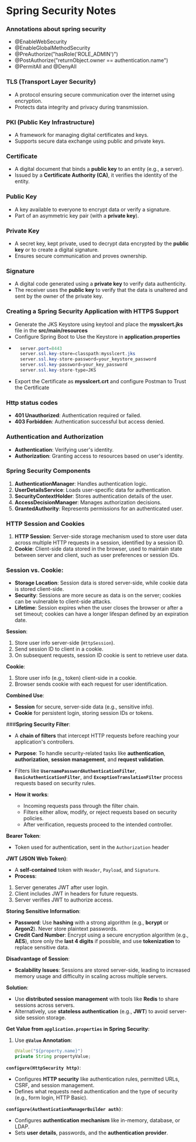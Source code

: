 # Spring Security Notes

### Annotations about spring security
- @EnableWebSecurity
- @EnableGlobalMethodSecurity
- @PreAuthorize("hasRole('ROLE_ADMIN')")
- @PostAuthorize("returnObject.owner == authentication.name")
- @PermitAll and @DenyAll

### TLS (Transport Layer Security)
- A protocol ensuring secure communication over the internet using encryption.
- Protects data integrity and privacy during transmission.

### PKI (Public Key Infrastructure)
- A framework for managing digital certificates and keys.
- Supports secure data exchange using public and private keys.

### Certificate
- A digital document that binds a **public key** to an entity (e.g., a server).
- Issued by a **Certificate Authority (CA)**, it verifies the identity of the entity.

### Public Key
- A key available to everyone to encrypt data or verify a signature.
- Part of an asymmetric key pair (with a **private key**).

### Private Key
- A secret key, kept private, used to decrypt data encrypted by the **public key** or to create a digital signature.
- Ensures secure communication and proves ownership.

### Signature
- A digital code generated using a **private key** to verify data authenticity.
- The receiver uses the **public key** to verify that the data is unaltered and sent by the owner of the private key.

### Creating a Spring Security Application with HTTPS Support
- Generate the JKS Keystore using keytool and place the **mysslcert.jks** file in the **src/main/resources**
- Configure Spring Boot to Use the Keystore in **application.properties**
- ```java
    server.port=8443
    server.ssl.key-store=classpath:mysslcert.jks
    server.ssl.key-store-password=your_keystore_password
    server.ssl.key-password=your_key_password
    server.ssl.key-store-type=JKS
    ```
- Export the Certificate as **mysslcert.crt** and configure Postman to Trust the Certificate


### Http status codes
- **401 Unauthorized**: Authentication required or failed.
- **403 Forbidden**: Authentication successful but access denied.

### Authentication and Authorization
- **Authentication**: Verifying user's identity.  
- **Authorization**: Granting access to resources based on user's identity.

### Spring Security Components

1. **AuthenticationManager**: Handles authentication logic.
2. **UserDetailsService**: Loads user-specific data for authentication.
3. **SecurityContextHolder**: Stores authentication details of the user.
4. **AccessDecisionManager**: Manages authorization decisions.
5. **GrantedAuthority**: Represents permissions for an authenticated user.

### HTTP Session and Cookies
1. **HTTP Session**: Server-side storage mechanism used to store user data across multiple HTTP requests in a session, identified by a session ID.
2. **Cookie**: Client-side data stored in the browser, used to maintain state between server and client, such as user preferences or session IDs.

### **Session vs. Cookie**:
   - **Storage Location**: Session data is stored server-side, while cookie data is stored client-side.
   - **Security**: Sessions are more secure as data is on the server; cookies can be vulnerable to client-side attacks.
   - **Lifetime**: Session expires when the user closes the browser or after a set timeout; cookies can have a longer lifespan defined by an expiration date.


**Session**:
1. Store user info server-side (`HttpSession`).
2. Send session ID to client in a cookie.
3. On subsequent requests, session ID cookie is sent to retrieve user data.

**Cookie**:
1. Store user info (e.g., token) client-side in a cookie.
2. Browser sends cookie with each request for user identification.

**Combined Use**:
- **Session** for secure, server-side data (e.g., sensitive info).
- **Cookie** for persistent login, storing session IDs or tokens.


###**Spring Security Filter**:
- A **chain of filters** that intercept HTTP requests before reaching your application's controllers.
- **Purpose**: To handle security-related tasks like **authentication**, **authorization**, **session management**, and **request validation**.
- Filters like **`UsernamePasswordAuthenticationFilter`**, **`BasicAuthenticationFilter`**, and **`ExceptionTranslationFilter`** process requests based on security rules.

- **How it works**:
  - Incoming requests pass through the filter chain.
  - Filters either allow, modify, or reject requests based on security policies.
  - After verification, requests proceed to the intended controller.

**Bearer Token**:
- Token used for authentication, sent in the `Authorization` header


**JWT (JSON Web Token)**:
- A **self-contained** token with `Header`, `Payload`, and `Signature`.
- **Process**:
1. Server generates JWT after user login.
2. Client includes JWT in headers for future requests.
3. Server verifies JWT to authorize access.

**Storing Sensitive Information**:
- **Password**: Use **hashing** with a strong algorithm (e.g., **bcrypt** or **Argon2**). Never store plaintext passwords.
- **Credit Card Number**: Encrypt using a secure encryption algorithm (e.g., **AES**), store only the **last 4 digits** if possible, and use **tokenization** to replace sensitive data.


**Disadvantage of Session**:
- **Scalability Issues**: Sessions are stored server-side, leading to increased memory usage and difficulty in scaling across multiple servers.

**Solution**:
- Use **distributed session management** with tools like **Redis** to share sessions across servers.
- Alternatively, use **stateless authentication** (e.g., **JWT**) to avoid server-side session storage.


**Get Value from `application.properties` in Spring Security**:

1. Use **`@Value` Annotation**:
   ```java
   @Value("${property.name}")
   private String propertyValue;


**`configure(HttpSecurity http)`**:
- Configures **HTTP security** like authentication rules, permitted URLs, CSRF, and session management.
- Defines what requests need authentication and the type of security (e.g., form login, HTTP Basic).

**`configure(AuthenticationManagerBuilder auth)`**:
- Configures **authentication mechanism** like in-memory, database, or LDAP.
- Sets **user details**, passwords, and the **authentication provider**.


